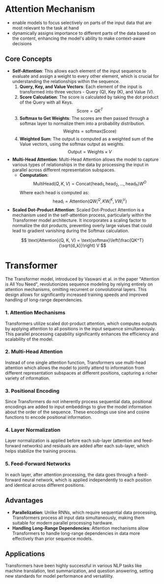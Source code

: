 # Attention Mechanism
- enable models to focus selectively on parts of the input data that are most relevant to the task at hand
- dynamically assigns importance to different parts of the data based on the content, enhancing the model's ability to make context-aware decisions

## Core Concepts
- **Self-Attention**: This allows each element of the input sequence to evaluate and assign a weight to every other element, which is crucial for understanding the relationships within the sequence.
    1. **Query, Key, and Value Vectors**: Each element of the input is transformed into three vectors - Query (Q), Key (K), and Value (V).
    2. **Score Calculation**: The score is calculated by taking the dot product of the Query with all Keys.
       $$
       \text{Score} = QK^T
       $$
    3. **Softmax to Get Weights**: The scores are then passed through a softmax layer to normalize them into a probability distribution.
       $$
       \text{Weights} = \text{softmax}(\text{Score})
       $$
    4. **Weighted Sum**: The output is computed as a weighted sum of the Value vectors, using the softmax output as weights.
       $$
       \text{Output} = \text{Weights} \times V
       $$
- **Multi-Head Attention**: Multi-Head Attention allows the model to capture various types of relationships in the data by processing the input in parallel across different representation subspaces.
  - **Computation**:
       $$
    \text{MultiHead}(Q, K, V) = \text{Concat}(\text{head}_1, \text{head}_2, ..., \text{head}_h)W^O
       $$
    Where each head is computed as:
       $$
    \text{head}_i = \text{Attention}(QW_i^Q, KW_i^K, VW_i^V)
       $$
- **Scaled Dot-Product Attention**: Scaled Dot-Product Attention is a mechanism used in the self-attention process, particularly within the Transformer model architecture. It incorporates a scaling factor to normalize the dot products, preventing overly large values that could lead to gradient vanishing during the Softmax calculation.


$$ \text{Attention}(Q, K, V) = \text{softmax}\left(\frac{QK^T}{\sqrt{d_k}}\right) V $$


# Transformer

The Transformer model, introduced by Vaswani et al. in the paper "Attention is All You Need", revolutionizes sequence modeling by relying entirely on attention mechanisms, omitting recurrent or convolutional layers. This design allows for significantly increased training speeds and improved handling of long-range dependencies.

### 1. **Attention Mechanisms**
Transformers utilize scaled dot-product attention, which computes outputs by applying attention to all positions in the input sequence simultaneously. This parallel processing capability significantly enhances the efficiency and scalability of the model.

### 2. **Multi-Head Attention**
Instead of one single attention function, Transformers use multi-head attention which allows the model to jointly attend to information from different representation subspaces at different positions, capturing a richer variety of information.

### 3. **Positional Encoding**
Since Transformers do not inherently process sequential data, positional encodings are added to input embeddings to give the model information about the order of the sequence. These encodings use sine and cosine functions to encode positional information.

### 4. **Layer Normalization**
Layer normalization is applied before each sub-layer (attention and feed-forward networks) and residuals are added after each sub-layer, which helps stabilize the training process.

### 5. **Feed-Forward Networks**
In each layer, after attention processing, the data goes through a feed-forward neural network, which is applied independently to each position and identical across different positions.

## Advantages
- **Parallelization**: Unlike RNNs, which require sequential data processing, Transformers process all input data simultaneously, making them suitable for modern parallel processing hardware.
- **Handling Long-Range Dependencies**: Attention mechanisms allow Transformers to handle long-range dependencies in data more effectively than prior sequence models.

## Applications
Transformers have been highly successful in various NLP tasks like machine translation, text summarization, and question answering, setting new standards for model performance and versatility.



